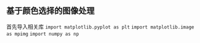 

## 基于颜色选择的图像处理
首先导入相关库
`import matplotlib.pyplot as plt`
`import matplotlib.image as mpimg`
`import numpy as np`


